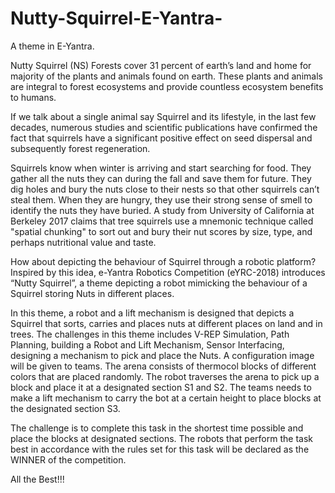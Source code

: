 # Nutty-Squirrel-E-Yantra-
A theme in E-Yantra.

Nutty Squirrel (NS)
Forests cover 31 percent of earth’s land and home for majority of the plants and animals found on earth. These plants and animals are integral to forest ecosystems and provide countless ecosystem benefits to humans. 

If we talk about a single animal say Squirrel and its lifestyle, in the last few decades, numerous studies and scientific publications have confirmed the fact that squirrels have a significant positive effect on seed dispersal and subsequently forest regeneration. 

Squirrels know when winter is arriving and start searching for food. They gather all the nuts they can during the fall and save them for future. They dig holes and bury the nuts close to their nests so that other squirrels can’t steal them. When they are hungry, they use their strong sense of smell to identify the nuts they have buried. A study from University of California at Berkeley 2017 claims that tree squirrels use a mnemonic technique called "spatial chunking" to sort out and bury their nut scores by size, type, and perhaps nutritional value and taste. 

How about depicting the behaviour of Squirrel through a robotic platform? 
Inspired by this idea, e-Yantra Robotics Competition (eYRC-2018) introduces “Nutty Squirrel”, a theme depicting a robot mimicking the behaviour of a Squirrel storing Nuts in different places. 

In this theme, a robot and a lift mechanism is designed that depicts a Squirrel that sorts, carries and places nuts at different places on land and in trees. The challenges in this theme includes V-REP Simulation, Path Planning, building a Robot and Lift Mechanism, Sensor Interfacing, designing a mechanism to pick and place the Nuts. A configuration image will be given to teams. The arena consists of thermocol blocks of different colors that are placed randomly. The robot traverses the arena to pick up a block and place it at a designated section S1 and S2. The teams needs to make a lift mechanism to carry the bot at a certain height to place blocks at the designated section S3. 

The challenge is to complete this task in the shortest time possible and place the blocks at designated sections. The robots that perform the task best in accordance with the rules set for this task will be declared as the WINNER of the competition. 

All the Best!!!
